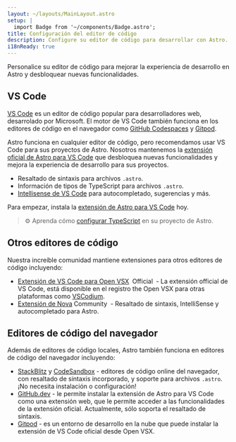 ```yaml
---
layout: ~/layouts/MainLayout.astro
setup: |
  import Badge from '~/components/Badge.astro';
title: Configuración del editor de código
description: Configure su editor de código para desarrollar con Astro.
i18nReady: true
---
```


Personalice su editor de código para mejorar la experiencia de desarrollo en
Astro y desbloquear nuevas funcionalidades.

## VS Code

[VS Code](https://code.visualstudio.com) es un editor de código popular para
desarrolladores web, desarrolado por Microsoft. El motor de VS Code también
funciona en los editores de código en el navegador como
[GitHub Codespaces](https://github.com/features/codespaces) y
[Gitpod](https://gitpod.io).

Astro funciona en cualquier editor de código, pero recomendamos usar VS Code
para sus proyectos de Astro. Nosotros mantenemos la
[extensión oficial de Astro para VS Code](https://marketplace.visualstudio.com/items?itemName=astro-build.astro-vscode)
que desbloquea nuevas funcionalidades y mejora la experiencia de desarrollo para
sus proyectos.

- Resaltado de sintaxis para archivos `.astro`.
- Información de tipos de TypeScript para archivos `.astro`.
- [Intellisense de VS Code](https://code.visualstudio.com/docs/editor/intellisense)
  para autocompletado, sugerencias y más.

Para empezar, instala la
[extensión de Astro para VS Code](https://marketplace.visualstudio.com/items?itemName=astro-build.astro-vscode)
hoy.

> ⚙️ Aprenda cómo [configurar TypeScript](/en/guides/typescript/) en su proyecto
> de Astro.

## Otros editores de código

Nuestra increíble comunidad mantiene extensiones para otros editores de código
incluyendo:

- [Extensión de VS Code para Open VSX](https://open-vsx.org/extension/astro-build/astro-vscode)
  <span style="margin: 0.25em;"><Badge variant="accent">Official</Badge></span> -
  La extensión official de VS Code, está disponible en el registro the Open VSX
  para otras plataformas como [VSCodium](https://vscodium.com/).
- [Extensión de Nova](https://extensions.panic.com/extensions/sciencefidelity/sciencefidelity.astro/)<span style="margin: 0.25em;"><Badge variant="neutral">Community</Badge></span> -
  Resaltado de sintaxis, IntelliSense y autocompletado para Astro.

## Editores de código del navegador

Además de editores de código locales, Astro también funciona en editores de
código del navegador incluyendo:

- [StackBlitz](https://stackblitz.com) y [CodeSandbox](https://codesandbox.io) -
  editores de código online del navegador, con resaltado de sintaxis
  incorporado, y soporte para archivos `.astro`. ¡No necesita instalación o configuración!
- [GitHub.dev](https://github.dev) - le permite instalar la extensión de Astro
  para VS Code como una extensión web, que le permite acceder a las
  funcionalidades de la extensión oficial. Actualmente, sólo soporta el
  resaltado de sintaxis.
- [Gitpod](https://gitpod.io) - es un entorno de desarrollo en la nube que puede
  instalar la extensión de VS Code oficial desde Open VSX.
